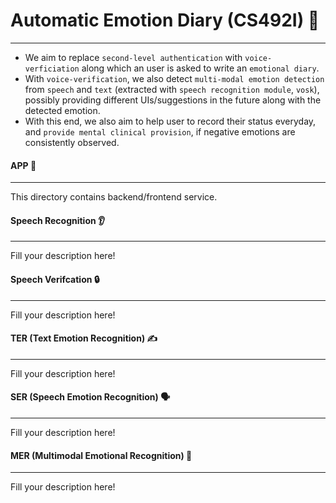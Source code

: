 # Automatic Emotion Diary (CS492I) 📖
------------------------------------
- We aim to replace `second-level authentication` with `voice-verficiation` along which an user is asked to write an `emotional diary`.
- With `voice-verification`, we also detect `multi-modal emotion detection` from `speech` and `text` (extracted with `speech recognition module`, `vosk`), possibly providing different UIs/suggestions in the future along with the detected emotion.
- With this end, we also aim to help user to record their status everyday, and `provide mental clinical provision`, if negative emotions are consistently observed. 

#### APP 📱
----
This directory contains backend/frontend service.

#### Speech Recognition 👂
---
Fill your description here!

#### Speech Verifcation 🔒
---
Fill your description here!

#### TER (Text Emotion Recognition) ✍️
---
Fill your description here!

#### SER (Speech Emotion Recognition) 🗣️
---
Fill your description here!

#### MER (Multimodal Emotional Recognition) 📠
----
Fill your description here!
